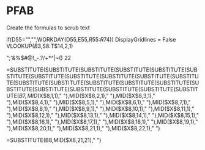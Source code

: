 # PFAB


Create the formulas to scrub text


if(D55="","",WORKDAY(D55,E55,$R$55:$R$74))
DisplayGridlines = False
VLOOKUP($B3,$S$8:$T$14,2,1)


";'&%$#@!_-.?/\+*^|~()  22

=SUBSTITUTE(SUBSTITUTE(SUBSTITUTE(SUBSTITUTE(SUBSTITUTE(SUBSTITUTE(SUBSTITUTE(SUBSTITUTE(SUBSTITUTE(SUBSTITUTE(SUBSTITUTE(SUBSTITUTE(SUBSTITUTE(SUBSTITUTE(SUBSTITUTE(SUBSTITUTE(SUBSTITUTE(SUBSTITUTE(SUBSTITUTE(SUBSTITUTE(SUBSTITUTE(SUBSTITUTE($B7,MID($X$8,1,1)," "),MID($X$8,2,1)," "),MID($X$8,3,1)," "),MID($X$8,4,1)," "),MID($X$8,5,1)," "),MID($X$8,6,1)," "),MID($X$8,7,1)," "),MID($X$8,8,1)," "),MID($X$8,9,1)," "),MID($X$8,10,1)," "),MID($X$8,11,1)," "),MID($X$8,12,1)," "),MID($X$8,13,1)," "),MID($X$8,14,1)," "),MID($X$8,15,1)," "),MID($X$8,16,1)," "),MID($X$8,17,1)," "),MID($X$8,18,1)," "),MID($X$8,19,1)," "),MID($X$8,20,1)," "),MID($X$8,21,1)," "),MID($X$8,22,1)," ")

=SUBSTITUTE(B8,MID($X8,21,21)," ")
